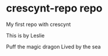 # crescynt-repo repo

My first repo with crescynt

This is by Leslie

Puff the magic dragon
Lived by the sea